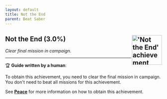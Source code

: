 ```yaml
---
layout: default
title: Not the End
parent: Beat Saber
---
```


## Not the End (3.0%) <img align="right" src="https://cdn.cloudflare.steamstatic.com/steamcommunity/public/images/apps/620980/bfa4d78e680ee50386e1a0dd5b87aecead55d74e.jpg" alt="'Not the End' achievement icon" width="96" height="96">

_Clear final mission in campaign._

---

:trophy: **Guide written by a human**:

To obtain this achievement, you need to clear the final mission in campaign. You don't need to beat all missions for this achievement.

See [**Peace**](Peace.md) for more information on how to obtain this achievement.

